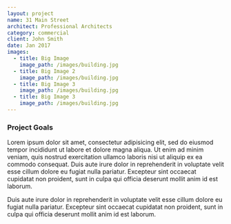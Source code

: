 ```yaml
---
layout: project
name: 31 Main Street
architect: Professional Architects
category: commercial
client: John Smith
date: Jan 2017
images:
  - title: Big Image
    image_path: /images/building.jpg
  - title: Big Image 2
    image_path: /images/building.jpg
  - title: Big Image 3
    image_path: /images/building.jpg
  - title: Big Image 3
    image_path: /images/building.jpg
---
```


### Project Goals

Lorem ipsum dolor sit amet, consectetur adipisicing elit, sed do eiusmod tempor incididunt ut labore et dolore magna aliqua. Ut enim ad minim veniam, quis nostrud exercitation ullamco laboris nisi ut aliquip ex ea commodo consequat. Duis aute irure dolor in reprehenderit in voluptate velit esse cillum dolore eu fugiat nulla pariatur. Excepteur sint occaecat cupidatat non proident, sunt in culpa qui officia deserunt mollit anim id est laborum.

Duis aute irure dolor in reprehenderit in voluptate velit esse cillum dolore eu fugiat nulla pariatur. Excepteur sint occaecat cupidatat non proident, sunt in culpa qui officia deserunt mollit anim id est laborum.
